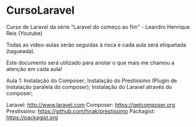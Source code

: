 # CursoLaravel
Curso de Laravel da série "Laravel do começo ao fim" - Leandro Henrique Reis (Youtube)

Todas as vídeo-aulas serão seguidas à risca e cada aula será etiquetada (tagueada).

Este documento será utilizado para anotar o que mais me chamou a atenção em cada aula!

Aula 1:
Instalação do Composer;
Instalação do Prestissimo (Plugin de Instalação paralela do composer);
Instalação do Laravel através do composer;

Laravel: http://www.laravel.com
Composer: https://getcomposer.org
Prestissimo: https://github.com/hirak/prestissimo
Packagist: https://packagist.org
